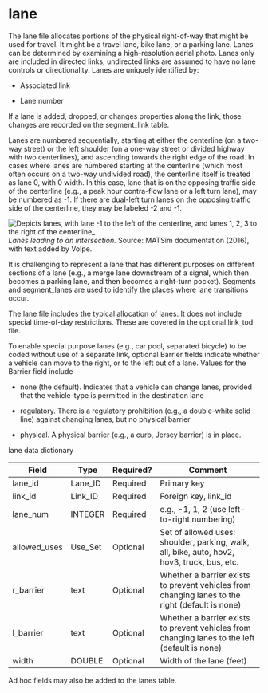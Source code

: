 # lane

The lane file allocates portions of the physical right-of-way that might
be used for travel. It might be a travel lane, bike lane, or a parking
lane. Lanes can be determined by examining a high-resolution aerial
photo. Lanes only are included in directed links; undirected links are
assumed to have no lane controls or directionality. Lanes are uniquely
identified by:

  - Associated link

  - Lane number

If a lane is added, dropped, or changes properties along the link, those changes are recorded on the segment_link table.

Lanes are numbered sequentially, starting at either the centerline (on a
two-way street) or the left shoulder (on a one-way street or divided
highway with two centerlines), and ascending towards the right edge of
the road. In cases where lanes are numbered starting at the centerline
(which most often occurs on a two-way undivided road), the centerline
itself is treated as lane 0, with 0 width. In this case, lane that is on
the opposing traffic side of the centerline (e.g., a peak hour
contra-flow lane or a left turn lane), may be numbered as -1. If there
are dual-left turn lanes on the opposing traffic side of the centerline,
they may be labeled -2 and -1.

![Depicts lanes, with lane -1 to the left of the centerline, and lanes 1, 2, 3 to
the right of the centerline_](https://github.com/zephyr-data-specs/GMNS/raw/master/Images/spec_figure1.png)  
_Lanes leading to an intersection._ Source: MATSim documentation (2016), with text added by Volpe. 

It is challenging to represent a lane that has different purposes on
different sections of a lane (e.g., a merge lane downstream of a signal,
which then becomes a parking lane, and then becomes a right-turn
pocket). Segments and segment_lanes are used to identify the places where lane
transitions occur.

The lane file includes the typical allocation of lanes. It does not
include special time-of-day restrictions. These are covered in the
optional link\_tod file.

To enable special purpose lanes (e.g., car pool, separated bicycle) to
be coded without use of a separate link, optional Barrier fields
indicate whether a vehicle can move to the right, or to the left out of
a lane. Values for the Barrier field include

  - none (the default). Indicates that a vehicle can change lanes,
    provided that the vehicle-type is permitted in the destination lane

  - regulatory. There is a regulatory prohibition (e.g., a double-white
    solid line) against changing lanes, but no physical barrier

  - physical. A physical barrier (e.g., a curb, Jersey barrier) is in
    place.

lane data dictionary

| Field                                       | Type           | Required?                   | Comment                                                                                         |
| ------------------------------------------- | -------------- | --------------------------- | ----------------------------------------------------------------------------------------------- |
| lane\_id     | Lane\_ID       | Required                    | Primary key                                                                                     |
| link\_id     | Link\_ID |  Required | Foreign key, link\_id                                                                     |
| lane\_num | INTEGER        | Required                    | e.g., -1, 1, 2 (use left-to-right numbering)                                                    |
| allowed\_uses                               | Use\_Set       | Optional                    | Set of allowed uses: shoulder, parking, walk, all, bike, auto, hov2, hov3, truck, bus, etc.     |
| r_barrier                              | text | Optional                    | Whether a barrier exists to prevent vehicles from changing lanes to the right (default is none) |
| l_barrier                               | text    | Optional                    | Whether a barrier exists to prevent vehicles from changing lanes to the left (default is none)  |
| width                                       | DOUBLE         | Optional                    | Width of the lane (feet)                                                                               |

Ad hoc fields may also be added to the lanes table.  
